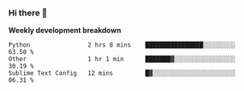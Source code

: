### Hi there 👋


**Weekly development breakdown**

<!--START_SECTION:waka-->
```text
Python                2 hrs 8 mins    ████████████████░░░░░░░░░   63.50 % 
Other                 1 hr 1 min      ███████▓░░░░░░░░░░░░░░░░░   30.19 % 
Sublime Text Config   12 mins         █▓░░░░░░░░░░░░░░░░░░░░░░░   06.31 % 
```
<!--END_SECTION:waka-->
